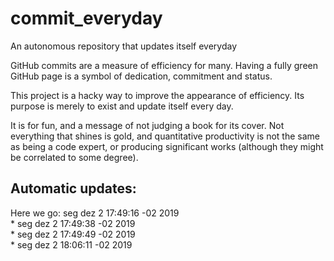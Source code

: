 # commit_everyday
An autonomous repository that updates itself everyday


GitHub commits are a measure of efficiency for many. Having a fully green GitHub page is a symbol of dedication, commitment and status. 

This project is a hacky way to improve the appearance of efficiency. Its purpose is merely to exist and update itself every day.

It is for fun, and a message of not judging a book for its cover. Not everything that shines is gold, and quantitative productivity is not the same as being a code expert, or producing significant works (although they might be correlated to some degree). 

Automatic updates:
------------------

Here we go:
seg dez  2 17:49:16 -02 2019
<br />
*
seg dez  2 17:49:38 -02 2019
<br />
*
seg dez  2 17:49:49 -02 2019
<br />
*
seg dez  2 18:06:11 -02 2019
<br />
